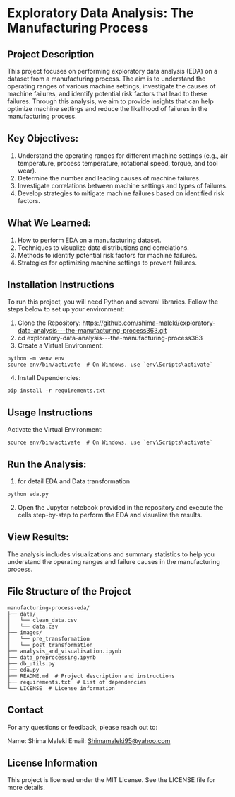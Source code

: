 # Exploratory Data Analysis: The Manufacturing Process

## Project Description
This project focuses on performing exploratory data analysis (EDA) on a dataset from a manufacturing process. The aim is to understand the operating ranges of various machine settings, investigate the causes of machine failures, and identify potential risk factors that lead to these failures. Through this analysis, we aim to provide insights that can help optimize machine settings and reduce the likelihood of failures in the manufacturing process.

## Key Objectives:
1. Understand the operating ranges for different machine settings (e.g., air temperature, process temperature, rotational speed, torque, and tool wear).
2. Determine the number and leading causes of machine failures.
3. Investigate correlations between machine settings and types of failures.
4. Develop strategies to mitigate machine failures based on identified risk factors.

## What We Learned:
1. How to perform EDA on a manufacturing dataset.
2. Techniques to visualize data distributions and correlations.
3. Methods to identify potential risk factors for machine failures.
4. Strategies for optimizing machine settings to prevent failures.

## Installation Instructions
To run this project, you will need Python and several libraries. Follow the steps below to set up your environment:

1. Clone the Repository: https://github.com/shima-maleki/exploratory-data-analysis---the-manufacturing-process363.git
2. cd exploratory-data-analysis---the-manufacturing-process363
3. Create a Virtual Environment:

```
python -m venv env
source env/bin/activate  # On Windows, use `env\Scripts\activate`
```

4. Install Dependencies:

```
pip install -r requirements.txt
```

## Usage Instructions
Activate the Virtual Environment:

```
source env/bin/activate  # On Windows, use `env\Scripts\activate`
```

## Run the Analysis:
1. for detail EDA and Data transformation

```
python eda.py
```

2. Open the Jupyter notebook provided in the repository and execute the cells step-by-step to perform the EDA and visualize the results.

## View Results:
The analysis includes visualizations and summary statistics to help you understand the operating ranges and failure causes in the manufacturing process.

## File Structure of the Project

```
manufacturing-process-eda/
├── data/
│   └── clean_data.csv
│   └── data.csv
├── images/
│   └── pre_transformation
│   └── post_transformation
├── analysis_and_visualisation.ipynb
├── data_preprocessing.ipynb
├── db_utils.py
├── eda.py
├── README.md  # Project description and instructions
├── requirements.txt  # List of dependencies
└── LICENSE  # License information
```

## Contact
For any questions or feedback, please reach out to:

Name: Shima Maleki
Email: Shimamaleki95@yahoo.com


## License Information
This project is licensed under the MIT License. See the LICENSE file for more details.